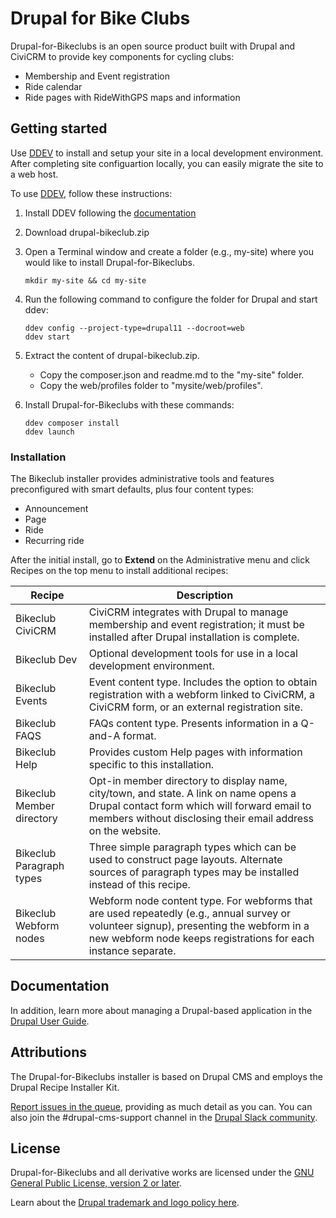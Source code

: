 # Drupal for Bike Clubs

Drupal-for-Bikeclubs is an open source product built with Drupal and CiviCRM to provide key components for cycling clubs:

- Membership and Event registration
- Ride calendar
- Ride pages with RideWithGPS maps and information

## Getting started

Use [DDEV](https://ddev.com) to install and setup your site in a local development environment. After completing site configuartion locally, you can easily migrate the site to a web host.

To use [DDEV](https://ddev.com), follow these instructions:

1. Install DDEV following the [documentation](https://ddev.com/get-started/)
2. Download drupal-bikeclub.zip 
3. Open a Terminal window and create a folder (e.g., my-site) where you would like to install Drupal-for-Bikeclubs. 
    ```shell
    mkdir my-site && cd my-site
    ```
4. Run the following command to configure the folder for Drupal and start ddev:
    ```shell
    ddev config --project-type=drupal11 --docroot=web
    ddev start
    ```

5. Extract the content of drupal-bikeclub.zip. 
    - Copy the composer.json and readme.md to the "my-site" folder.
    - Copy the web/profiles folder to "mysite/web/profiles".

6. Install Drupal-for-Bikeclubs with these commands:
    ```shell
    ddev composer install
    ddev launch
    ```

### Installation

The Bikeclub installer provides administrative tools and features preconfigured with smart defaults, plus four content types:

- Announcement
- Page
- Ride
- Recurring ride

After the initial install, go to **Extend** on the Administrative menu and click Recipes on the top menu to install additional recipes:

Recipe               		  | Description
--------------------------| -------------------- 
Bikeclub CiviCRM			    | CiviCRM integrates with Drupal to manage membership and event registration; it must be installed after Drupal installation is complete.
Bikeclub Dev         		  | Optional development tools for use in a local development environment.
Bikeclub Events				    | Event content type. Includes the option to obtain registration with a webform linked to CiviCRM, a CiviCRM form, or an external registration site.
Bikeclub FAQS				      | FAQs content type. Presents information in a Q-and-A format.
Bikeclub Help             | Provides custom Help pages with information specific to this installation.
Bikeclub Member directory	| Opt-in member directory to display name, city/town, and state. A link on name opens a Drupal contact form which will forward email to members without disclosing their email address on the website.
Bikeclub Paragraph types	| Three simple paragraph types which can be used to construct page layouts. Alternate sources of paragraph types may be installed instead of this recipe.
Bikeclub Webform nodes		| Webform node content type. For webforms that are used repeatedly (e.g., annual survey or volunteer signup), presenting the webform in a new webform node keeps registrations for each instance separate.


## Documentation

In addition, learn more about managing a Drupal-based application in the [Drupal User Guide](https://www.drupal.org/docs/user_guide/en/index.html).

## Attributions

The Drupal-for-Bikeclubs installer is based on Drupal CMS and employs the Drupal Recipe Installer Kit.

[Report issues in the queue](https://drupal.org/node/add/project-issue/drupal_cms), providing as much detail as you can. You can also join the #drupal-cms-support channel in the [Drupal Slack community](https://www.drupal.org/slack).

## License

Drupal-for-Bikeclubs and all derivative works are licensed under the [GNU General Public License, version 2 or later](http://www.gnu.org/licenses/old-licenses/gpl-2.0.html).

Learn about the [Drupal trademark and logo policy here](https://www.drupal.com/trademark).
